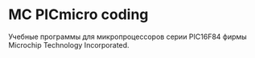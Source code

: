 # MC PICmicro coding
 Учебные программы для микропроцессоров серии PIC16F84 фирмы Microchip Technology Incorporated.
